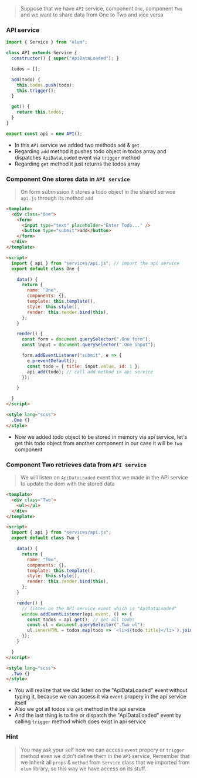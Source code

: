 > Suppose that we have `API` service, component `One`, component `Two` and we want to share data from One to Two and vice versa

### API service

```javascript
import { Service } from "olum";

class API extends Service {
  constructor() { super("ApiDataLoaded"); }

  todos = [];

  add(todo) {
    this.todos.push(todo);
    this.trigger(); 
  }

  get() {
    return this.todos;
  }
}

export const api = new API();
```

* In this `API` service we added two methods `add` & `get`
* Regarding `add` method it pushes todo object in todos array and dispatches `ApiDataLoaded` event via `trigger` method
* Regarding `get` method it just returns the todos array

### Component One stores data in `API service`
> On form submission it stores a todo object in the shared service `api.js` through its method `add`

```html
<template>
  <div class="One">
    <form>
      <input type="text" placeholder="Enter Todo..." />
      <button type="submit">add</button>
    </form>
  </div>
</template>

<script>
  import { api } from "services/api.js"; // import the api service
  export default class One {

    data() {
      return {
        name: "One",
        components: {},
        template: this.template(),
        style: this.style(),
        render: this.render.bind(this),
      };
    }

    render() {
      const form = document.querySelector(".One form");
      const input = document.querySelector(".One input");

      form.addEventListener("submit", e => {
        e.preventDefault();
        const todo = { title: input.value, id: 1 };
        api.add(todo); // call add method in api service
      });

    }

  }
</script>

<style lang="scss">
  .One {}
</style>
```
* Now we added todo object to be stored in memory via api service, let's get this todo object from another component in our case it will be `Two` component






### Component Two retrieves data from `API service`
> We will listen on `ApiDataLoaded` event that we made in the API service to update the dom with the stored data

```html
<template>
  <div class="Two">
    <ul></ul>
  </div>
</template>

<script>
  import { api } from "services/api.js";
  export default class Two {

    data() {
      return {
        name: "Two",
        components: {},
        template: this.template(),
        style: this.style(),
        render: this.render.bind(this),
      };
    }

    render() {
      // listen on the API service event which is "ApiDataLoaded" 
      window.addEventListener(api.event, () => { 
        const todos = api.get(); // get all todos
        const ul = document.querySelector(".Two ul");
        ul.innerHTML = todos.map(todo => `<li>${todo.title}</li>`).join(""); // loop to inject todos in dom
      });
    }

  }
</script>

<style lang="scss">
  .Two {}
</style>
```

* You will realize that we did listen on the "ApiDataLoaded" event without typing it, because we can access it via `event` propery in the api service itself
* Also we got all todos via `get` method in the api service
* And the last thing is to fire or dispatch the "ApiDataLoaded" event by calling `trigger` method which does exist in api service

### Hint
> You may ask your self how we can access `event` propery or `trigger` method even we didn't define them in the `API` service, Remember that we Inherit all `props` & `method` from `Service` class that we imported from `olum` library, so this way we have access on its stuff.